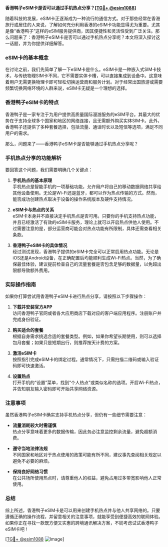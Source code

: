 **香港鸭子eSIM卡是否可以通过手机热点分享？[[TG💪+ @esim1088](https://t.me/s/esim1088)]**

随着科技的发展，eSIM卡正逐渐成为一种流行的通信方式。对于那些经常在香港旅行或居住的人来说，了解如何充分利用香港的eSIM卡功能显得尤为重要。尤其是像“香港鸭子”这样的eSIM服务提供商，因其便捷性和灵活性受到广泛关注。那么问题来了：香港鸭子eSIM卡是否可以通过手机热点分享呢？本文将深入探讨这一话题，并为你提供详细解答。

### eSIM卡的基本概念

在讨论之前，我们先简单了解一下eSIM卡是什么。eSIM卡是一种嵌入式SIM卡技术，与传统物理SIM卡不同，它不需要实体卡槽，可以直接集成到设备中。这意味着用户无需更换物理卡即可轻松切换运营商和服务计划。对于经常出国旅游或需要频繁切换网络环境的人群来说，eSIM卡无疑是一个理想的选择。

### 香港鸭子eSIM卡的特点

香港鸭子是一家专注于为用户提供高质量国际漫游服务的eSIM平台。其最大的优势在于支持全球多个国家和地区的网络连接，且无需额外购买实体SIM卡。此外，香港鸭子还提供了多种套餐选择，包括流量、通话时长以及短信等选项，满足不同用户的需求。

那么，问题来了——香港鸭子eSIM卡是否能够通过手机热点分享呢？

### 手机热点分享的功能解析

要回答这个问题，我们需要明确几个关键点：

1. **手机热点的基本原理**  
   手机热点是智能手机的一项基础功能，允许用户将自己的移动数据网络共享给其他设备使用。无论是Wi-Fi还是蓝牙，都可以作为热点传输的方式。然而，能否成功创建热点取决于设备的操作系统版本及硬件支持情况。

2. **eSIM卡与热点的关系**  
   eSIM卡本身并不直接决定手机热点是否可用。只要你的手机支持热点功能，并且已经激活了有效的eSIM卡服务，理论上就可以开启热点供他人使用。不过需要注意的是，部分运营商可能会对热点功能有所限制，具体还需查看相关条款。

3. **香港鸭子eSIM卡的具体情况**  
   经过测试发现，香港鸭子提供的eSIM卡完全可以正常启用热点功能。无论是iOS还是Android设备，在正确配置后均能顺利生成Wi-Fi热点。当然，为了确保最佳体验，建议提前检查自己的流量套餐是否包含足够的数据量，以免超出限额导致额外费用。

### 实际操作指南

如果你打算尝试用香港鸭子eSIM卡进行热点分享，请按照以下步骤操作：

1. **下载并安装官方APP**  
   访问香港鸭子官网或者各大应用商店下载对应的客户端应用程序。注册账户并完成身份验证。

2. **购买适合的套餐**  
   根据自身需求挑选合适的套餐类型。例如，如果你希望长期使用，则可以选择包月套餐；如果只是短期出行，则推荐按天计费的方案。

3. **激活eSIM卡**  
   按照指引完成eSIM卡的绑定过程。通常情况下，只需扫描二维码或输入验证码即可快速激活。

4. **设置热点**  
   打开手机的“设置”菜单，找到“个人热点”或类似名称的选项。开启Wi-Fi热点，并告知朋友输入密码即可开始共享网络资源。

### 注意事项

虽然香港鸭子eSIM卡确实支持手机热点分享，但仍有一些细节需要注意：

- **流量消耗较大时需谨慎**  
  热点分享意味着更多的数据传输，因此务必注意监控剩余流量，避免超额消费。
  
- **遵守当地法律法规**  
  不同国家和地区对于热点使用的政策可能有所不同，建议事先查阅相关规定以避免不必要的麻烦。

- **保持良好网络习惯**  
  在公共场所使用热点时，请尊重他人的权益，避免占用过多带宽影响他人正常使用。

### 总结

综上所述，香港鸭子eSIM卡是可以用来创建手机热点并与他人共享网络的。只要遵循正确的操作流程，并留意相关的注意事项，就能享受到便捷高效的联网体验。如果你正在寻找一款既方便又实惠的跨境通讯解决方案，不妨考虑试试香港鸭子eSIM卡吧！

[[TG💪+ @esim1088](https://t.me/s/esim1088) ![Image](https://i.postimg.cc/4NQfJmqS/Snipaste-2025-05-13-00-14-12.png)]